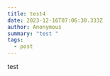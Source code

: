 ```yaml
---
title: test4
date: 2023-12-16T07:06:30.333Z
author: Anonymous
summary: "test "
tags:
  - post
---
```

test